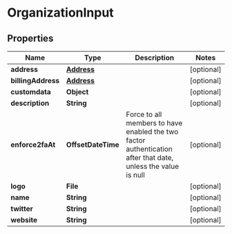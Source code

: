 

# OrganizationInput


## Properties

| Name | Type | Description | Notes |
|------------ | ------------- | ------------- | -------------|
|**address** | [**Address**](Address.md) |  |  [optional] |
|**billingAddress** | [**Address**](Address.md) |  |  [optional] |
|**customdata** | **Object** |  |  [optional] |
|**description** | **String** |  |  [optional] |
|**enforce2faAt** | **OffsetDateTime** | Force to all members to have enabled the two factor authentication after that date, unless the value is null |  [optional] |
|**logo** | **File** |  |  [optional] |
|**name** | **String** |  |  [optional] |
|**twitter** | **String** |  |  [optional] |
|**website** | **String** |  |  [optional] |



